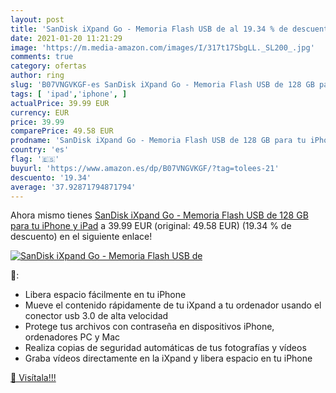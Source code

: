 ```yaml
---
layout: post
title: 'SanDisk iXpand Go - Memoria Flash USB de al 19.34 % de descuento'
date: 2021-01-20 11:21:29
image: 'https://m.media-amazon.com/images/I/317t17SbgLL._SL200_.jpg'
comments: true
category: ofertas
author: ring
slug: 'B07VNGVKGF-es SanDisk iXpand Go - Memoria Flash USB de 128 GB para tu...'
tags: [ 'ipad','iphone', ]
actualPrice: 39.99 EUR
currency: EUR
price: 39.99
comparePrice: 49.58 EUR
prodname: 'SanDisk iXpand Go - Memoria Flash USB de 128 GB para tu iPhone y iPad'
country: 'es'
flag: '🇪🇸'
buyurl: 'https://www.amazon.es/dp/B07VNGVKGF/?tag=tolees-21'
descuento: '19.34'
average: '37.92871794871794'
---
```


Ahora mismo tienes [SanDisk iXpand Go - Memoria Flash USB de 128 GB para tu iPhone y iPad](https://www.amazon.es/dp/B07VNGVKGF/?tag=tolees-21) a 39.99 EUR (original: 49.58 EUR) (19.34 %  de descuento) en el siguiente enlace!

[![SanDisk iXpand Go - Memoria Flash USB de](https://m.media-amazon.com/images/I/317t17SbgLL._SL200_.jpg)](https://www.amazon.es/dp/B07VNGVKGF/?tag=tolees-21)

🔎:

- Libera espacio fácilmente en tu iPhone
- Mueve el contenido rápidamente de tu iXpand a tu ordenador usando el conector usb 3.0 de alta velocidad
- Protege tus archivos con contraseña en dispositivos iPhone, ordenadores PC y Mac
- Realiza copias de seguridad automáticas de tus fotografías y vídeos
- Graba vídeos directamente en la iXpand y libera espacio en tu iPhone

[🛒 Visítala!!!](https://www.amazon.es/dp/B07VNGVKGF/?tag=tolees-21)
